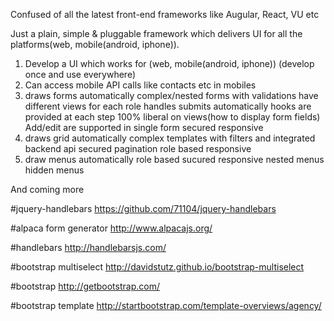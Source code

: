 Confused of all the latest front-end frameworks like Augular, React, VU etc

Just a plain, simple & pluggable framework which delivers UI for all the platforms(web, mobile(android, iphone)).

1) Develop a UI which works for (web, mobile(android, iphone)) (develop once and use everywhere)
2) Can access mobile API calls like contacts etc in mobiles
3) draws forms automatically
    complex/nested forms
    with validations
    have different views for each role
    handles submits automatically
    hooks are provided at each step
    100% liberal on views(how to display form fields)
    Add/edit are supported in single form
    secured
    responsive
4) draws grid automatically
    complex templates
    with filters and integrated backend api
    secured
    pagination
    role based
    responsive
5) draw menus automatically
    role based
    sucured
    responsive
    nested menus
    hidden menus
   
   
And coming more   
   
    
    
    
    








#jquery-handlebars
https://github.com/71104/jquery-handlebars


#alpaca form generator
http://www.alpacajs.org/


#handlebars
http://handlebarsjs.com/


#bootstrap multiselect
http://davidstutz.github.io/bootstrap-multiselect


#bootstrap
http://getbootstrap.com/


#bootstrap template
http://startbootstrap.com/template-overviews/agency/
